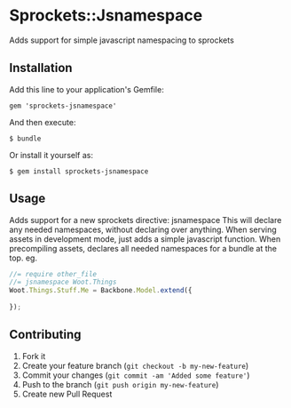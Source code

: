 # Sprockets::Jsnamespace

Adds support for simple javascript namespacing to sprockets

## Installation

Add this line to your application's Gemfile:

    gem 'sprockets-jsnamespace'

And then execute:

    $ bundle

Or install it yourself as:

    $ gem install sprockets-jsnamespace

## Usage

Adds support for a new sprockets directive: jsnamespace
This will declare any needed namespaces, without declaring over anything.
When serving assets in development mode, just adds a simple javascript function.
When precompiling assets, declares all needed namespaces for a bundle at the top.
eg. 
```javascript
//= require other_file
//= jsnamespace Woot.Things
Woot.Things.Stuff.Me = Backbone.Model.extend({
  
});
```

## Contributing

1. Fork it
2. Create your feature branch (`git checkout -b my-new-feature`)
3. Commit your changes (`git commit -am 'Added some feature'`)
4. Push to the branch (`git push origin my-new-feature`)
5. Create new Pull Request
